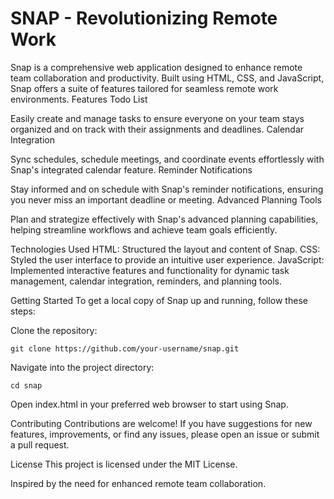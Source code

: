 # SNAP - Revolutionizing Remote Work
Snap is a comprehensive web application designed to enhance remote team collaboration and productivity. Built using HTML, CSS, and JavaScript, Snap offers a suite of features tailored for seamless remote work environments.
Features
Todo List

Easily create and manage tasks to ensure everyone on your team stays organized and on track with their assignments and deadlines.
Calendar Integration

Sync schedules, schedule meetings, and coordinate events effortlessly with Snap's integrated calendar feature.
Reminder Notifications

Stay informed and on schedule with Snap's reminder notifications, ensuring you never miss an important deadline or meeting.
Advanced Planning Tools

Plan and strategize effectively with Snap's advanced planning capabilities, helping streamline workflows and achieve team goals efficiently.

Technologies Used
HTML: Structured the layout and content of Snap.
CSS: Styled the user interface to provide an intuitive user experience.
JavaScript: Implemented interactive features and functionality for dynamic task management, calendar integration, reminders, and planning tools.


Getting Started
To get a local copy of Snap up and running, follow these steps:

Clone the repository:

    git clone https://github.com/your-username/snap.git

Navigate into the project directory:

    cd snap

Open index.html in your preferred web browser to start using Snap.

Contributing
Contributions are welcome! If you have suggestions for new features, improvements, or find any issues, please open an issue or submit a pull request.

License
This project is licensed under the MIT License.

Inspired by the need for enhanced remote team collaboration.
   

